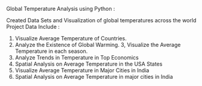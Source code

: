 Global Temperature Analysis using Python :

Created Data Sets and Visualization of global temperatures across the world
Project Data Include :
1. Visualize Average Temperature of Countries.
2. Analyze the Existence of Global Warming.
3, Visualize the Average Temperature in each season.
4. Analyze Trends in Temperature in Top Economics
5. Spatial Analysis on Average Temperature in the USA States
6. Visualize Average Temperature in Major Cities in India
7. Spatial Analysis on Average Temperature in major cities in India
